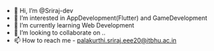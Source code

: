 - 👋 Hi, I’m @Sriraj-dev
- 👀 I’m interested in AppDevelopment(Flutter) and GameDevelopment
- 🌱 I’m currently learning Web Development
- 💞️ I’m looking to collaborate on ..
- 📫 How to reach me - palakurthi.sriraj.eee20@itbhu.ac.in

<!---
Sriraj-dev/Sriraj-dev is a ✨ special ✨ repository because its `README.md` (this file) appears on your GitHub profile.
You can click the Preview link to take a look at your changes.
--->
